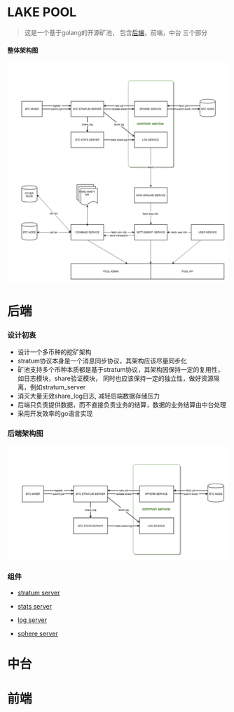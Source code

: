 # LAKE POOL
> 这是一个基于golang的开源矿池， 包含[后端](#后端)，前端，中台 三个部分
#### 整体架构图
![architecture](docs/images/lakepool-arch.png)

# 后端

### 设计初衷
- 设计一个多币种的挖矿架构
- stratum协议本身是一个消息同步协议，其架构应该尽量同步化
- 矿池支持多个币种本质都是基于stratum协议，其架构因保持一定的复用性，如日志模块，share验证模块， 同时也应该保持一定的独立性，做好资源隔离，例如stratum_server
- 消灭大量无效share_log日志, 减轻后端数据存储压力
- 后端只负责提供数据，而不直接负责业务的结算，数据的业务结算由中台处理
- 采用开发效率的go语言实现

### 后端架构图
![backend architecture](docs/images/lakepool-backend-arch.png)

### 组件
- [stratum server](backend/stratum_server/README.MD)

- [stats server](backend/stats_server/README.MD) 

- [log server](backend/log_server/README.MD)

- [sphere server](backend/sphere_server/README.MD)

# 中台


# 前端

